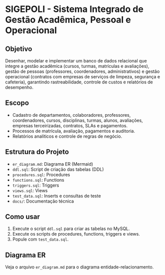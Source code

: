 # SIGEPOLI - Sistema Integrado de Gestão Acadêmica, Pessoal e Operacional

## Objetivo
Desenhar, modelar e implementar um banco de dados relacional que integre a gestão acadêmica (cursos, turmas, matrículas e avaliações), gestão de pessoas (professores, coordenadores, administrativos) e gestão operacional (contratos com empresas de serviços de limpeza, segurança e cafeteria), garantindo rastreabilidade, controle de custos e relatórios de desempenho.

## Escopo
- Cadastro de departamentos, colaboradores, professores, coordenadores, cursos, disciplinas, turmas, alunos, avaliações, empresas terceirizadas, contratos, SLAs e pagamentos.
- Processos de matrícula, avaliação, pagamentos e auditoria.
- Relatórios analíticos e controle de regras de negócio.

## Estrutura do Projeto
- `er_diagram.md`: Diagrama ER (Mermaid)
- `ddl.sql`: Script de criação das tabelas (DDL)
- `procedures.sql`: Procedures
- `functions.sql`: Functions
- `triggers.sql`: Triggers
- `views.sql`: Views
- `test_data.sql`: Inserts e consultas de teste
- `docs/`: Documentação técnica

## Como usar
1. Execute o script `ddl.sql` para criar as tabelas no MySQL.
2. Execute os scripts de procedures, functions, triggers e views.
3. Popule com `test_data.sql`.

## Diagrama ER
Veja o arquivo `er_diagram.md` para o diagrama entidade-relacionamento.
